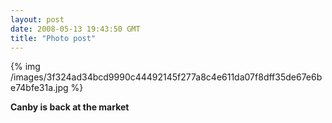 ```yaml
---
layout: post
date: 2008-05-13 19:43:50 GMT
title: "Photo post"
---
```

{% img /images/3f324ad34bcd9990c44492145f277a8c4e611da07f8dff35de67e6be74bfe31a.jpg %}

<b>Canby is back at the market</b>